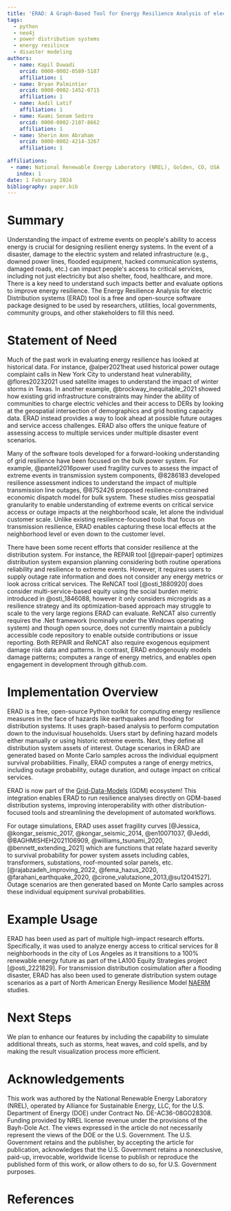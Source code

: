 ```yaml
---
title: 'ERAD: A Graph-Based Tool for Energy Resilience Analysis of electric Distribution systems.'
tags:
  - python
  - neo4j
  - power distribution systems
  - energy resilince
  - disaster modeling
authors:
  - name: Kapil Duwadi
    orcid: 0000-0002-0589-5187
    affiliation: 1
  - name: Bryan Palmintier
    orcid: 0000-0002-1452-0715
    affiliation: 1
  - name: Aadil Latif
    affiliation: 1
  - name: Kwami Senam Sedzro
    orcid: 0000-0002-2107-8662
    affiliation: 1
  - name: Sherin Ann Abraham
    orcid: 0000-0002-4214-3267
    affiliation: 1
  
affiliations:
 - name: National Renewable Energy Laboratory (NREL), Golden, CO, USA
   index: 1
date: 1 February 2024
bibliography: paper.bib
---
```


# Summary

Understanding the impact of extreme events on people's ability to access energy is crucial for designing resilient energy systems. In the event of a disaster, damage to the electric system and related infrastructure (e.g., downed power lines, flooded equipment, hacked communication systems, damaged roads, etc.) can impact people's access to critical services, including not just electricity but also shelter, food, healthcare, and more. There is a key need to understand such impacts better and evaluate options to improve energy resilience. The Energy Resilience Analysis for electric Distribution systems (ERAD) tool is a free and open-source software package designed to be used by researchers, utilities, local governments, community groups, and other stakeholders to fill this need.

# Statement of Need

Much of the past work in evaluating energy resilience has looked at historical data. For instance, @alper2021heat used historical power outage complaint calls in New York City to understand heat vulnerability, @flores20232021 used satellite images to understand the impact of winter storms in Texas. In another example, @brockway_inequitable_2021 showed how existing grid infrastructure constraints may hinder the ability of communities to charge electric vehicles and their access to DERs by looking at the geospatial intersection of demographics and grid hosting capacity data. ERAD instead provides a way to look ahead at possible future outages and service access challenges. ERAD also offers the unique feature of assessing access to multiple services under multiple disaster event scenarios.

Many of the software tools developed for a forward-looking understanding of grid resilience have been focused on the bulk power system. For example, @panteli2016power used fragility curves to assess the impact of extreme events in transmission system components, @8286183 developed resilience assessment indices to understand the impact of multiple transmission line outages, @8752426 proposed resilience-constrained economic dispatch model for bulk system. These studies miss geospatial granularity to enable understanding of extreme events on critical service access or outage impacts at the neighborhood scale, let alone the individual customer scale. Unlike existing resilience-focused tools that focus on transmission resilience, ERAD enables capturing these local effects at the neighborhood level or even down to the customer level.

There have been some recent efforts that consider resilience at the distribution system. For instance, the REPAIR tool [@repair-paper] optimizes distribution system expansion planning considering both routine operations reliability and resilience to extreme events. However, it requires users to supply outage rate information and does not consider any energy metrics or look across critical services. The ReNCAT tool [@osti_1880920] does consider multi-service-based equity using the social burden metric introduced in  @osti_1846088, however it only considers microgrids as a resilience strategy and its optimization-based approach may struggle to scale to the very large regions ERAD can evaluate. ReNCAT also currently requires the .Net framework (nominally under the Windows operating system) and though open source, does not currently maintain a publicly accessible code repository to enable outside contributions or issue reporting. Both REPAIR and ReNCAT also require exogenous equipment damage risk data and patterns. In contrast, ERAD endogenously models damage patterns; computes a range of energy metrics, and enables open engagement in development through github.com.

# Implementation Overview

ERAD is a free, open-source Python toolkit for computing energy resilience measures in the face of hazards like earthquakes and flooding for distribution systems. It uses graph-based analysis to perform computation down to the induvisual households. Users start by defining hazard models either manually or using historic extreme events. Next, they define all distribution system assets of interest. Outage scenarios in ERAD are generated based on Monte Carlo samples across the individual equipment survival probabilities. Finally, ERAD computes a range of energy metrics, including outage probability, outage duration, and outage impact on critical services.

ERAD is now part of the [Grid-Data-Models](https://nrel-distribution-suites.github.io/grid-data-models/intro.html) (GDM) ecosystem! This integration enables ERAD to run resilience analyses directly on GDM-based distribution systems, improving interoperability with other distribution-focused tools and streamlining the development of automated workflows. 

For outage simulations, ERAD uses asset fragility curves [@Jessica, @kongar_seismic_2017, @kongar_seismic_2014, @en10071037, @Jeddi, @BAGHMISHEH2021106909, @williams_tsunami_2020, @bennett_extending_2021] which are functions that relate hazard severity to survival probability for power system assets including cables, transformers, substations, roof-mounted solar panels, etc. [@rajabzadeh_improving_2022, @fema_hazus_2020, @farahani_earthquake_2020, @cirone_valutazione_2013,@su12041527]. Outage scenarios are then generated based on Monte Carlo samples across these individual equipment survival probabilities.

# Example Usage

ERAD has been used as part of multiple high-impact research efforts. Specifically, it was used to analyze energy access to critical services for 8 neighborhoods in the city of Los Angeles as it transitions to a 100% renewable energy future as part of the LA100 Equity Strategies project [@osti_2221829]. For transmission distribution cosimulation after a flooding disaster, ERAD has also been used to generate distribution system outage scenarios as a part of North American Energy Resilience Model [NAERM](https://www.energy.gov/oe/north-american-energy-resilience-model-naerm) studies.

# Next Steps

We plan to enhance our features by including the capability to simulate additional threats, such as storms, heat waves, and cold spells, and by making the result visualization process more efficient.

# Acknowledgements

This work was authored by the National Renewable Energy Laboratory (NREL), operated by Alliance for Sustainable Energy, LLC, for the U.S. Department of Energy (DOE) under Contract No. DE-AC36-08GO28308. Funding provided by NREL license revenue under the provisions of the Bayh-Dole Act. The views expressed in the article do not necessarily represent the views of the DOE or the U.S. Government. The U.S. Government retains and the publisher, by accepting the article for publication, acknowledges that the U.S. Government retains a nonexclusive, paid-up, irrevocable, worldwide license to publish or reproduce the published form of this work, or allow others to do so, for U.S. Government purposes.

# References
